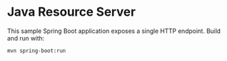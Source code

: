 # Java Resource Server

This sample Spring Boot application exposes a single HTTP endpoint. Build and run with:

```bash
mvn spring-boot:run
```
